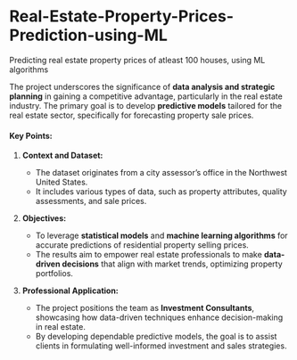 # Real-Estate-Property-Prices-Prediction-using-ML
Predicting real estate property prices of atleast 100 houses, using ML algorithms


The project underscores the significance of **data analysis and strategic planning** in gaining a competitive advantage, particularly in the real estate industry. The primary goal is to develop **predictive models** tailored for the real estate sector, specifically for forecasting property sale prices.

#### Key Points:
1. **Context and Dataset:**
   - The dataset originates from a city assessor’s office in the Northwest United States.
   - It includes various types of data, such as property attributes, quality assessments, and sale prices.

2. **Objectives:**
   - To leverage **statistical models** and **machine learning algorithms** for accurate predictions of residential property selling prices.
   - The results aim to empower real estate professionals to make **data-driven decisions** that align with market trends, optimizing property portfolios.

3. **Professional Application:**
   - The project positions the team as **Investment Consultants**, showcasing how data-driven techniques enhance decision-making in real estate.
   - By developing dependable predictive models, the goal is to assist clients in formulating well-informed investment and sales strategies.


